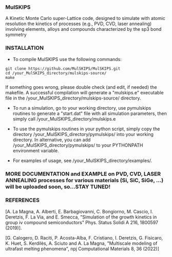 ### MulSKIPS
A Kinetic Monte Carlo super-Lattice code, designed to simulate with atomic resolution the kinetics of processes (e.g., PVD, CVD, laser annealing) involving elements, alloys and compounds characterized by the sp3 bond symmetry

### INSTALLATION 

- To compile MulSKIPS use the following commands:

```
git clone https://github.com/MulSKIPS/MulSKIPS.git
cd /your_MulSKIPS_directory/mulskips-source/ 
make 
```

If something goes wrong, please double check (and edit, if needed) the makefile.
A successful compilation will generate a "mulskips.e" executable file in the /your_MulSKIPS_directory/mulskips-source/ directory.

- To run a simulation, go to your working directory, use pymulskips routines to generate a "start.dat" file with all simulation parameters, then simply call  /your_MulSKIPS_directory/mulskips.e  

- To use the pymulskips routines in your python script, simply copy the directory /your_MulSKIPS_directory/pymulskips/ into your working directory.
In alternative, you can add /your_MulSKIPS_directory/pymulskips/ to your PYTHONPATH environment variable.

- For examples of usage, see /your_MulSKIPS_directory/examples/.




### MORE DOCUMENTATION and EXAMPLE on PVD, CVD, LASER ANNEALING processes for various materials (Si, SiC, SiGe, ...) will be uploaded soon, so...STAY TUNED!


### REFERENCES

[A. La Magna, A. Alberti, E. Barbagiovanni, C. Bongiorno, M. Cascio, 
I. Deretzis, F. La Via, and E. Smecca, "Simulation of the growth kinetics
in group iv compound semiconductors" Phys. Status Solidi A 216, 1800597 (2019)].

[G. Calogero, D. Raciti, P. Acosta-Alba, F. Cristiano, I. Deretzis, G. Fisicaro, K. Huet,
S. Kerdilès, A. Sciuto and A. La Magna, "Multiscale modeling of ultrafast melting
phenomena", npj Computational Materials 8, 36 (2022)]


<!--
block comment
-->
